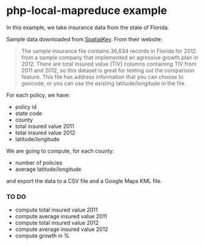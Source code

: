 # php-local-mapreduce example

In this example, we take insurance data from the state of Florida.

Sample data downloaded from [SpatialKey](http://support.spatialkey.com/spatialkey-sample-csv-data/). From their website:

> The sample insurance file contains 36,634 records in Florida for 2012 from a sample company that implemented an agressive growth plan in 2012.  There are total insured value (TIV) columns containing TIV from 2011 and 2012, so this dataset is great for testing out the comparison feature.  This file has address information that you can choose to geocode, or you can use the existing latitude/longitude in the file.

For each policy, we have:

- policy id
- state code
- county
- total insured value 2011
- total insured value 2012
- latitude/longitude
  
We are going to compute, for each county:

- number of policies
- average latitude/longitude

and export the data to a CSV file and a Google Maps KML file.

### TO DO

- compute total insured value 2011
- compute average insured value 2011
- compute total insured value 2012
- compute average insured value 2012
- compute growth in %
